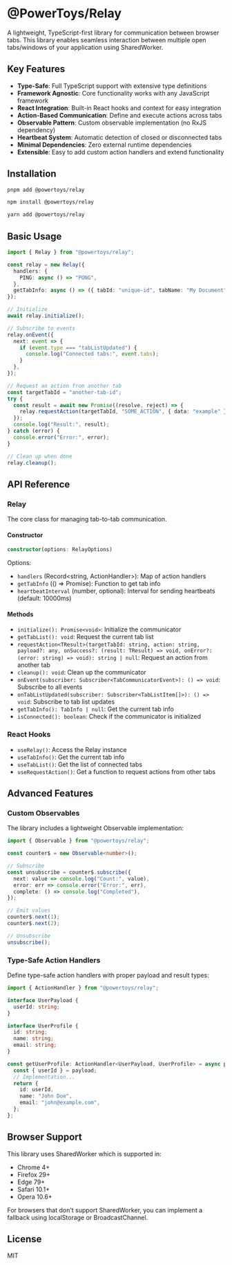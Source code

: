 # @PowerToys/Relay

A lightweight, TypeScript-first library for communication between browser tabs. This library enables seamless interaction between multiple open tabs/windows of your application using SharedWorker.

## Key Features

- **Type-Safe**: Full TypeScript support with extensive type definitions
- **Framework Agnostic**: Core functionality works with any JavaScript framework
- **React Integration**: Built-in React hooks and context for easy integration
- **Action-Based Communication**: Define and execute actions across tabs
- **Observable Pattern**: Custom observable implementation (no RxJS dependency)
- **Heartbeat System**: Automatic detection of closed or disconnected tabs
- **Minimal Dependencies**: Zero external runtime dependencies
- **Extensible**: Easy to add custom action handlers and extend functionality

## Installation

```bash
pnpm add @powertoys/relay

npm install @powertoys/relay

yarn add @powertoys/relay
```

## Basic Usage

```typescript
import { Relay } from "@powertoys/relay";

const relay = new Relay({
  handlers: {
    PING: async () => "PONG",
  },
  getTabInfo: async () => ({ tabId: "unique-id", tabName: "My Document" }),
});

// Initialize
await relay.initialize();

// Subscribe to events
relay.onEvent({
  next: event => {
    if (event.type === "tabListUpdated") {
      console.log("Connected tabs:", event.tabs);
    }
  },
});

// Request an action from another tab
const targetTabId = "another-tab-id";
try {
  const result = await new Promise((resolve, reject) => {
    relay.requestAction(targetTabId, "SOME_ACTION", { data: "example" }, resolve, reject);
  });
  console.log("Result:", result);
} catch (error) {
  console.error("Error:", error);
}

// Clean up when done
relay.cleanup();
```

## API Reference

### Relay

The core class for managing tab-to-tab communication.

#### Constructor

```typescript
constructor(options: RelayOptions)
```

Options:

- `handlers` (Record<string, ActionHandler>): Map of action handlers
- `getTabInfo` (() => Promise<TabInfo>): Function to get tab info
- `heartbeatInterval` (number, optional): Interval for sending heartbeats (default: 10000ms)

#### Methods

- `initialize(): Promise<void>`: Initialize the communicator
- `getTabList(): void`: Request the current tab list
- `requestAction<TResult>(targetTabId: string, action: string, payload?: any, onSuccess?: (result: TResult) => void, onError?: (error: string) => void): string | null`: Request an action from another tab
- `cleanup(): void`: Clean up the communicator
- `onEvent(subscriber: Subscriber<TabCommunicatorEvent>): () => void`: Subscribe to all events
- `onTabListUpdated(subscriber: Subscriber<TabListItem[]>): () => void`: Subscribe to tab list updates
- `getTabInfo(): TabInfo | null`: Get the current tab info
- `isConnected(): boolean`: Check if the communicator is initialized

### React Hooks

- `useRelay()`: Access the Relay instance
- `useTabInfo()`: Get the current tab info
- `useTabList()`: Get the list of connected tabs
- `useRequestAction()`: Get a function to request actions from other tabs

## Advanced Features

### Custom Observables

The library includes a lightweight Observable implementation:

```typescript
import { Observable } from "@powertoys/relay";

const counter$ = new Observable<number>();

// Subscribe
const unsubscribe = counter$.subscribe({
  next: value => console.log("Count:", value),
  error: err => console.error("Error:", err),
  complete: () => console.log("Completed"),
});

// Emit values
counter$.next(1);
counter$.next(2);

// Unsubscribe
unsubscribe();
```

### Type-Safe Action Handlers

Define type-safe action handlers with proper payload and result types:

```typescript
import { ActionHandler } from "@powertoys/relay";

interface UserPayload {
  userId: string;
}

interface UserProfile {
  id: string;
  name: string;
  email: string;
}

const getUserProfile: ActionHandler<UserPayload, UserProfile> = async payload => {
  const { userId } = payload;
  // Implementation...
  return {
    id: userId,
    name: "John Doe",
    email: "john@example.com",
  };
};
```

## Browser Support

This library uses SharedWorker which is supported in:

- Chrome 4+
- Firefox 29+
- Edge 79+
- Safari 10.1+
- Opera 10.6+

For browsers that don't support SharedWorker, you can implement a fallback using localStorage or BroadcastChannel.

## License

MIT

